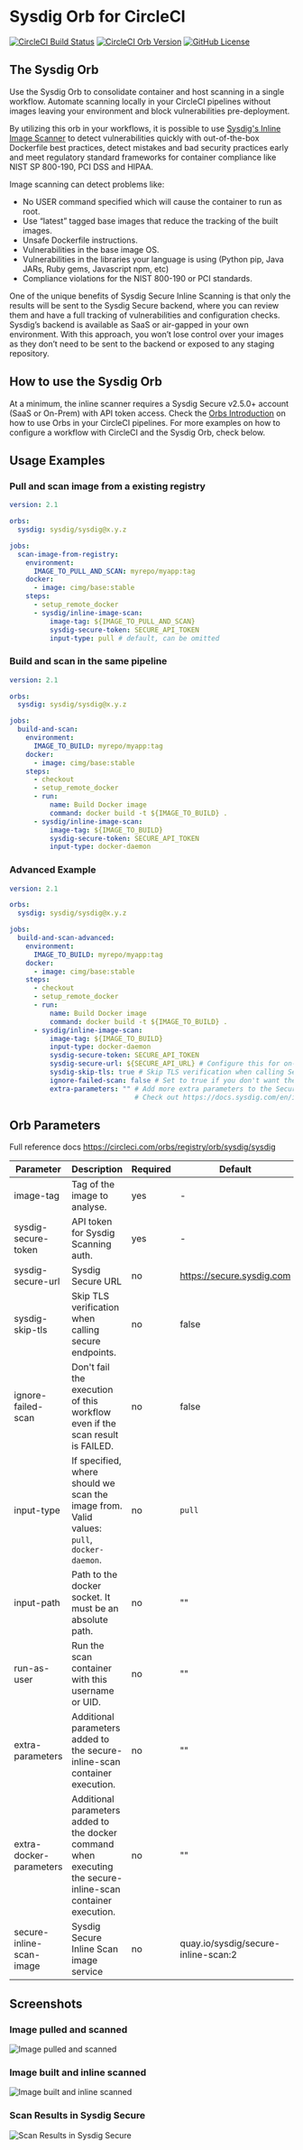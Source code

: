 # Sysdig Orb for CircleCI

[![CircleCI Build Status](https://circleci.com/gh/sysdiglabs/circleci-orb/tree/master.svg?style=svg&circle-token=ee4513ae7ef9a233edd5c59f434bb58d08393c61)](https://circleci.com/gh/sysdiglabs/circleci-orb) [![CircleCI Orb Version](https://badges.circleci.com/orbs/sysdig/sysdig.svg)](https://circleci.com/orbs/registry/orb/sysdig/sysdig) [![GitHub License](https://img.shields.io/badge/license-MIT-green.svg)](https://raw.githubusercontent.com/sysdiglabs/circleci-orb/master/LICENSE)

## The Sysdig Orb

Use the Sysdig Orb to consolidate container and host scanning in a single workflow. Automate scanning locally in your
CircleCI pipelines without images leaving your environment and block vulnerabilities pre-deployment.

By utilizing this orb in your workflows, it is possible to
use [Sysdig's Inline Image Scanner](https://docs.sysdig.com/en/integrate-with-ci-cd-tools.html) to detect
vulnerabilities quickly with out-of-the-box Dockerfile best practices, detect mistakes and bad security practices early
and meet regulatory standard frameworks for container compliance like NIST SP 800-190, PCI DSS and HIPAA.

Image scanning can detect problems like:

- No USER command specified which will cause the container to run as root.
- Use “latest” tagged base images that reduce the tracking of the built images.
- Unsafe Dockerfile instructions.
- Vulnerabilities in the base image OS.
- Vulnerabilities in the libraries your language is using (Python pip, Java JARs, Ruby gems, Javascript npm, etc)
- Compliance violations for the NIST 800-190 or PCI standards.

One of the unique benefits of Sysdig Secure Inline Scanning is that only the results will be sent to the Sysdig Secure
backend, where you can review them and have a full tracking of vulnerabilities and configuration checks. Sysdig’s
backend is available as SaaS or air-gapped in your own environment. With this approach, you won’t lose control over your
images as they don’t need to be sent to the backend or exposed to any staging repository.

## How to use the Sysdig Orb

At a minimum, the inline scanner requires a Sysdig Secure v2.5.0+ account (SaaS or On-Prem) with API token access. Check
the [Orbs Introduction](https://circleci.com/docs/2.0/orb-intro/) on how to use Orbs in your CircleCI pipelines. For
more examples on how to configure a workflow with CircleCI and the Sysdig Orb, check below.

## Usage Examples

### Pull and scan image from a existing registry

```yaml
version: 2.1

orbs:
  sysdig: sysdig/sysdig@x.y.z

jobs:
  scan-image-from-registry:
    environment:
      IMAGE_TO_PULL_AND_SCAN: myrepo/myapp:tag
    docker:
      - image: cimg/base:stable
    steps:
      - setup_remote_docker
      - sysdig/inline-image-scan:
          image-tag: ${IMAGE_TO_PULL_AND_SCAN}
          sysdig-secure-token: SECURE_API_TOKEN
          input-type: pull # default, can be omitted
```

### Build and scan in the same pipeline

```yaml
version: 2.1

orbs:
  sysdig: sysdig/sysdig@x.y.z

jobs:
  build-and-scan:
    environment:
      IMAGE_TO_BUILD: myrepo/myapp:tag
    docker:
      - image: cimg/base:stable
    steps:
      - checkout
      - setup_remote_docker
      - run:
          name: Build Docker image
          command: docker build -t ${IMAGE_TO_BUILD} .
      - sysdig/inline-image-scan:
          image-tag: ${IMAGE_TO_BUILD}
          sysdig-secure-token: SECURE_API_TOKEN
          input-type: docker-daemon
```

### Advanced Example

```yaml
version: 2.1

orbs:
  sysdig: sysdig/sysdig@x.y.z

jobs:
  build-and-scan-advanced:
    environment:
      IMAGE_TO_BUILD: myrepo/myapp:tag
    docker:
      - image: cimg/base:stable
    steps:
      - checkout
      - setup_remote_docker
      - run:
          name: Build Docker image
          command: docker build -t ${IMAGE_TO_BUILD} .
      - sysdig/inline-image-scan:
          image-tag: ${IMAGE_TO_BUILD}
          input-type: docker-daemon
          sysdig-secure-token: SECURE_API_TOKEN
          sysdig-secure-url: ${SECURE_API_URL} # Configure this for on-prem instances
          sysdig-skip-tls: true # Skip TLS verification when calling Secure endpoints. Use it only for on-prem instances with self-signed certificates.
          ignore-failed-scan: false # Set to true if you don't want the pipeline to fail
          extra-parameters: "" # Add more extra parameters to the Secure Inline Scanning workflow.
                               # Check out https://docs.sysdig.com/en/integrate-with-ci-cd-tools.html#UUID-8945ddee-8c45-58b4-7d85-e06c4235d03c_section-5d9fc0748d40f-idm45530496679632
```


## Orb Parameters

Full reference docs https://circleci.com/orbs/registry/orb/sysdig/sysdig


| Parameter                | Description                                                                                                  | Required | Default                             | Type    |
| ------------------------ | ------------------------------------------------------------------------------------------------------------ | -------- | ----------------------------------- | ------- |
| image-tag                | Tag of the image to analyse.                                                                                 | yes      | -                                   | string  |
| sysdig-secure-token      | API token for Sysdig Scanning auth.                                                                          | yes      | -                                   | string  |
| sysdig-secure-url        | Sysdig Secure URL                                                                                            | no       | https://secure.sysdig.com           | string  |
| sysdig-skip-tls          | Skip TLS verification when calling secure endpoints.                                                         | no       | false                               | boolean |
| ignore-failed-scan       | Don't fail the execution of this workflow even if the scan result is FAILED.                                 | no       | false                               | boolean |
| input-type               | If specified, where should we scan the image from. Valid values: `pull`, `docker-daemon`.                    | no       | `pull`                              | string  |
| input-path               | Path to the docker socket. It must be an absolute path.                                                      | no       | ""                                  | string  |
| run-as-user              | Run the scan container with this username or UID.                                                            | no       | ""                                  | string  |
| extra-parameters         | Additional parameters added to the secure-inline-scan container execution.                                   | no       | ""                                  | string  |
| extra-docker-parameters  | Additional parameters added to the docker command when executing the secure-inline-scan container execution. | no       | ""                                  | string  |
| secure-inline-scan-image | Sysdig Secure Inline Scan image service                                                                      | no       | quay.io/sysdig/secure-inline-scan:2 | string  |

## Screenshots 

### Image pulled and scanned

![Image pulled and scanned](images/scan_image_pull.png)

### Image built and inline scanned

![Image built and inline scanned](images/build_and_scan.png)

### Scan Results in Sysdig Secure

![Scan Results in Sysdig Secure](images/image_scanned_in_secure.png)
